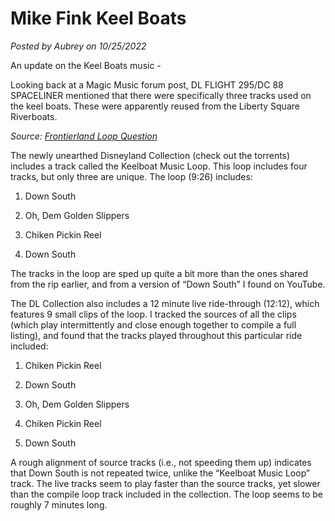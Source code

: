 # Mike Fink Keel Boats

*Posted by Aubrey on 10/25/2022*

An update on the Keel Boats music -

Looking back at a Magic Music forum post, DL FLIGHT 295/DC 88 SPACELINER mentioned that there were specifically three tracks used on the keel boats. These were apparently reused from the Liberty Square Riverboats.

*Source: [Frontierland Loop Question](https://community.magicmusic.net/threads/frontierland-loop-question.3677/#post-25773)*

The newly unearthed Disneyland Collection (check out the torrents) includes a track called the Keelboat Music Loop. This loop includes four tracks, but only three are unique. The loop (9:26) includes:

1. Down South

2. Oh, Dem Golden Slippers

3. Chiken Pickin Reel

4. Down South

The tracks in the loop are sped up quite a bit more than the ones shared from the rip earlier, and from a version of “Down South” I found on YouTube.

The DL Collection also includes a 12 minute live ride-through (12:12), which features 9 small clips of the loop. I tracked the sources of all the clips (which play intermittently and close enough together to compile a full listing), and found that the tracks played throughout this particular ride included:

1. Chiken Pickin Reel

2. Down South

3. Oh, Dem Golden Slippers

4. Chiken Pickin Reel

5. Down South

A rough alignment of source tracks (i.e., not speeding them up) indicates that Down South is not repeated twice, unlike the “Keelboat Music Loop” track. The live tracks seem to play faster than the source tracks, yet slower than the compile loop track included in the collection. The loop seems to be roughly 7 minutes long.